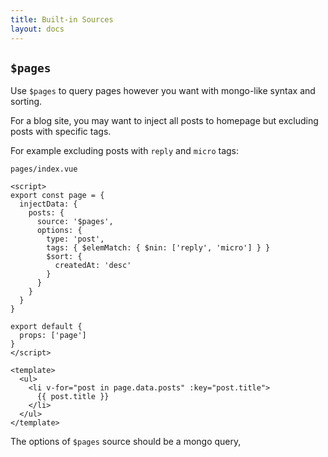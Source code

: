 ```yaml
---
title: Built-in Sources
layout: docs
---
```


## `$pages`

Use `$pages` to query pages however you want with mongo-like syntax and sorting.

For a blog site, you may want to inject all posts to homepage but excluding posts with specific tags.

For example excluding posts with `reply` and `micro` tags:

`pages/index.vue`

```vue {highlightLines:['5-12']}
<script>
export const page = {
  injectData: {
    posts: {
      source: '$pages',
      options: {
        type: 'post',
        tags: { $elemMatch: { $nin: ['reply', 'micro'] } }
        $sort: {
          createdAt: 'desc'
        }
      }
    }
  }
}

export default {
  props: ['page']
}
</script>

<template>
  <ul>
    <li v-for="post in page.data.posts" :key="post.title">
      {{ post.title }}
    </li>
  </ul>
</template>
```

The options of `$pages` source should be a mongo query,
